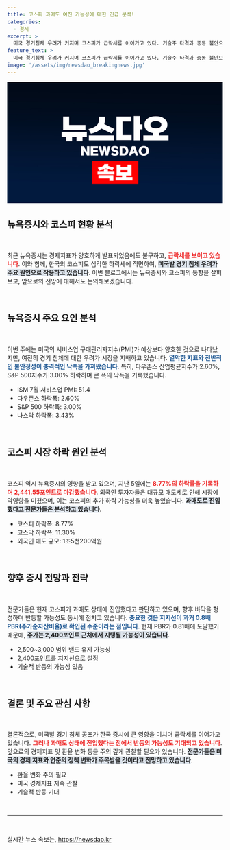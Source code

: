 ```yaml
---
title: 코스피 과매도 여진 가능성에 대한 긴급 분석!
categories:
  - 경제
excerpt: >
  미국 경기침체 우려가 커지며 코스피가 급락세를 이어가고 있다. 기술주 타격과 중동 불안으로 불확실성이 커지는 가운데 과매도 신호 속에 반등 가능성도 점쳐지고 있다. 투자자들의 주목이 필요한 시점이다!
feature_text: >
  미국 경기침체 우려가 커지며 코스피가 급락세를 이어가고 있다. 기술주 타격과 중동 불안으로 불확실성이 커지는 가운데 과매도 신호 속에 반등 가능성도 점쳐지고 있다. 투자자들의 주목이 필요한 시점이다!
image: '/assets/img/newsdao_breakingnews.jpg'
---
```


<p><img src="/assets/img/newsdao_breakingnews.jpg" alt="koreaapp 속보" /></p>

<h2 data-ke-size="size26">뉴욕증시와 코스피 현황 분석</h2>

<p data-ke-size="size16">&nbsp;</p>

<p>최근 뉴욕증시는 경제지표가 양호하게 발표되었음에도 불구하고, <b><span style="color: #ee2323;">급락세를 보이고 있습니다</span></b>. 이와 함께, 한국의 코스피도 심각한 하락세에 직면하여, <b><span style="background-color: #21538527;">미국발 경기 침체 우려가 주요 원인으로 작용하고 있습니다</span></b>. 이번 블로그에서는 뉴욕증시와 코스피의 동향을 살펴보고, 앞으로의 전망에 대해서도 논의해보겠습니다.</p>

<p data-ke-size="size16">&nbsp;</p>

<h2 data-ke-size="size26">뉴욕증시 주요 요인 분석</h2>

<p data-ke-size="size16">&nbsp;</p>

<p>이번 주에는 미국의 서비스업 구매관리자지수(PMI)가 예상보다 양호한 것으로 나타났지만, 여전히 경기 침체에 대한 우려가 시장을 지배하고 있습니다. <b><span style="color: #1a5490;">열악한 지표와 전반적인 불안정성이 충격적인 낙폭을 가져왔습니다</span></b>. 특히, 다우존스 산업평균지수가 2.60%, S&amp;P 500지수가 3.00% 하락하며 큰 폭의 낙폭을 기록했습니다. </p>

<ul>
  <li>ISM 7월 서비스업 PMI: 51.4</li>
  <li>다우존스 하락폭: 2.60%</li>
  <li>S&P 500 하락폭: 3.00%</li>
  <li>나스닥 하락폭: 3.43%</li>
</ul>

<p data-ke-size="size16">&nbsp;</p>

<h2 data-ke-size="size26">코스피 시장 하락 원인 분석</h2>

<p data-ke-size="size16">&nbsp;</p>

<p>코스피 역시 뉴욕증시의 영향을 받고 있으며, 지난 5일에는 <b><span style="color: #ee2323;">8.77%의 하락률을 기록하며 2,441.55포인트로 마감했습니다</span></b>. 외국인 투자자들은 대규모 매도세로 인해 시장에 악영향을 미쳤으며, 이는 코스피의 추가 하락 가능성을 더욱 높였습니다. <b><span style="background-color: #21538527;">과매도로 진입했다고 전문가들은 분석하고 있습니다</span></b>.</p>

<ul>
  <li>코스피 하락폭: 8.77%</li>
  <li>코스닥 하락폭: 11.30%</li>
  <li>외국인 매도 규모: 1조5천200억원</li>
</ul>

<p data-ke-size="size16">&nbsp;</p>

<h2 data-ke-size="size26">향후 증시 전망과 전략</h2>

<p data-ke-size="size16">&nbsp;</p>

<p>전문가들은 현재 코스피가 과매도 상태에 진입했다고 판단하고 있으며, 향후 바닥을 형성하며 반등할 가능성도 동시에 점치고 있습니다. <b><span style="color: #1a5490;">중요한 것은 지지선이 과거 0.8배 PBR(주가순자산비율)로 확인된 수준이라는 점입니다</span></b>. 현재 PBR가 0.81배에 도달했기 때문에, <b><span style="background-color: #21538527;">주가는 2,400포인트 근처에서 지탱될 가능성이 있습니다</span></b>.</p>

<ul>
  <li>2,500~3,000 범위 밴드 유지 가능성</li>
  <li>2,400포인트를 지지선으로 설정</li>
  <li>기술적 반등의 가능성 있음</li>
</ul>

<p data-ke-size="size16">&nbsp;</p>

<h2 data-ke-size="size26">결론 및 주요 관심 사항</h2>

<p data-ke-size="size16">&nbsp;</p>

<p>결론적으로, 미국발 경기 침체 공포가 한국 증시에 큰 영향을 미치며 급락세를 이어가고 있습니다. <b><span style="color: #ee2323;">그러나 과매도 상태에 진입했다는 점에서 반등의 가능성도 기대되고 있습니다</span></b>. 앞으로의 경제지표 및 환율 변화 등을 주의 깊게 관찰할 필요가 있습니다. <b><span style="background-color: #21538527;">전문가들은 미국의 경제 지표와 연준의 정책 변화가 주목받을 것이라고 전망하고 있습니다</span></b>.</p>

<ul>
  <li>환율 변화 주의 필요</li>
  <li>미국 경제지표 지속 관찰</li>
  <li>기술적 반등 기대</li>
</ul>

<p data-ke-size="size16">&nbsp;</p>

<hr>

<p data-ke-size="size16">&nbsp;</p>
실시간 뉴스 속보는, <a href="https://newsdao.kr" rel="dofollow">https://newsdao.kr</a>



